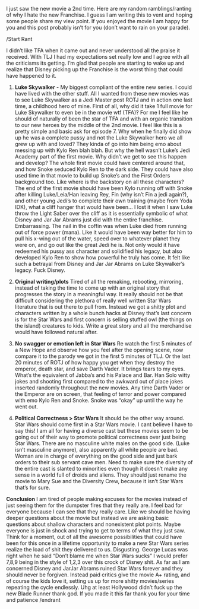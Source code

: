 I just saw the new movie a 2nd time. Here are my random ramblings/ranting of why I hate the new Franchise. I guess I am writing this to vent and hoping some people share my view point. If you enjoyed the movie I am happy for you and this post probably isn’t for you (don’t want to rain on your parade).

/Start Rant

I didn’t like TFA when it came out and never understood all the praise it received. With TLJ I had my expectations set really low and I agree with all the criticisms its getting. I’m glad that people are starting to wake up and realize that Disney picking up the Franchise is the worst thing that could have happened to it.

1) **Luke Skywalker** - My biggest compliant of the entire new series. I could have lived with the other stuff.
All I wanted from these new movies was to see Luke Skywalker as a Jedi Master post ROTJ and in action one last time, a childhood hero of mine. First of all, why did it take 1 full movie for Luke Skywalker to even be in the movie wtf (TFA)? For me I feel like he should of naturally of been the star of TFA and with an organic transition to our new heroes by the middle of the 2nd movie. I feel like this is a pretty simple and basic ask for episode 7.
Why when he finally did show up he was a complete pussy and not the Luke Skywalker hero we all grew up with and loved? They kinda of go into him being emo about messing up with Kylo Ren blah blah. But why the hell wasn’t Luke’s Jedi Academy part of the first movie. Why didn’t we get to see this happen and develop? The whole first movie could have centered around that, and how Snoke seduced Kylo Ren to the dark side. They could have also used time in that movie to build up Snoke’s and the First Orders background too. Like where is the backstory on all these characters? The end of the first movie should have been Kylo running off with Snoke after killing Luke/Leia/Han leaving Rey, Fin (why isn’t Fin a jedi again?), and other young Jedi’s to complete their own training (maybe from Yoda IDK), what a cliff hanger that would have been…
I lost it when I saw Luke throw the Light Saber over the cliff as it is essentially symbolic of what Disney and Jar Jar Abrams just did with the entire franchise. Embarrassing. 
The nail in the coffin was when Luke died from running out of force power (mana). Like it would have been way better for him to pull his x-wing out of the water, speed over to whatever planet they were on, and go out like the great Jedi he is. Not only would it have redeemed his pussy ass character and solidified his legacy, but also developed Kylo Ren to show how powerful he truly has come. It felt like such a betrayal from Disney and Jar Jar Abrams on Luke Skywalker’s legacy. Fuck Disney.

2) **Original writing/plots**
Tired of all the remaking, rebooting, mirroring, instead of taking the time to come up with an original story that progresses the story in a meaningful way. It really should not be that difficult considering the plethora of really well written Star Wars literature that is out there to pull from. Instead we got a shitty plot and characters written by a whole bunch hacks at Disney that’s last concern is for the Star Wars and first concern is selling stuffed owl (the things on the island) creatures to kids. Write a great story and all the merchandise would have followed natural after.

3) **No swagger or emotion left in Star Wars**
Re watch the first 5 minutes of a New Hope and observe how you feel after the opening scene, now compare it to the parody we got in the first 5 minutes of TLJ.
Or the last 20 minutes of ROTJ of how happy you get when they destroy the emperor, death star, and save Darth Vader. It brings tears to my eyes.
What’s the equivalent of Jabba’s and his Palace and Bar. 
Han Solo witty jokes and shooting first compared to the awkward out of place jokes inserted randomly throughout the new movies.
Any time Darth Vader or the Emperor are on screen, that feeling of terror and power compared with emo Kylo Ren and Snoke. Snoke was “okay” up until the way he went out.

4) **Political Correctness > Star Wars**
It should be the other way around. Star Wars should come first in a Star Wars movie. I cant believe I have to say this! I am all for having a diverse cast but these movies seem to be going out of their way to promote political correctness over just being Star Wars.
There are no masculine white males on the good side. (Luke isn’t masculine anymore), also apparently all white people are bad.
Woman are in charge of everything on the good side and just bark orders to their sub servant cave men. 
Need to make sure the diversity of the entire cast is slanted to minorities even though it doesn’t make any sense in a world full of droids and aliens. 
They should just rename the movie to Mary Sue and the Diversity Crew, because it isn’t Star Wars that’s for sure.

**Conclusion** 
I am tired of people making excuses for the movies instead of just seeing them for the dumpster fires that they really are. I feel bad for everyone because I can see that they really care. Like we should be having deeper questions about the movie but instead we are asking basic questions about shallow characters and nonexistent plot points. Maybe everyone is just in shock and trying to get to terms of what they just saw. Think for a moment, out of all the awesome possibilities that could have been for this once in a lifetime opportunity to make a new Star Wars series realize the load of shit they delivered to us. Disgusting.
George Lucas was right when he said “Don’t blame me when Star Wars sucks” I would prefer 7,8,9 being in the style of 1,2,3 over this crock of Disney shit. As far as I am concerned Disney and JarJar Abrams ruined Star Wars forever and they should never be forgiven. Instead paid critics give the movie A+ rating, and of course the kids love it, setting us up for more shitty movies/series repeating the cycle endlessly. Uhg at least Hollywood didn’t fuck up the new Blade Runner thank god. If you made it this far thank you for your time and patience /endrant
